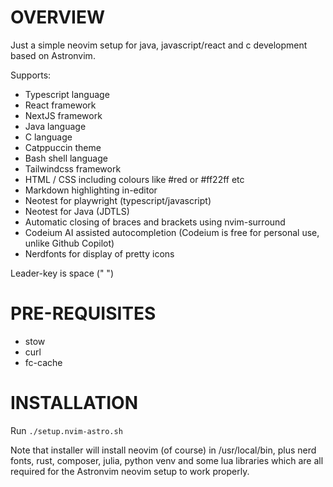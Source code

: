 # OVERVIEW

Just a simple neovim setup for java, javascript/react and c development based on Astronvim.

Supports:

- Typescript language
- React framework
- NextJS framework
- Java language
- C language
- Catppuccin theme
- Bash shell language
- Tailwindcss framework
- HTML / CSS including colours like #red or #ff22ff etc
- Markdown highlighting in-editor
- Neotest for playwright (typescript/javascript)
- Neotest for Java (JDTLS)
- Automatic closing of braces and brackets using nvim-surround
- Codeium AI assisted autocompletion (Codeium is free for personal use, unlike Github Copilot)
- Nerdfonts for display of pretty icons

Leader-key is space (" ")

# PRE-REQUISITES

- stow
- curl
- fc-cache

# INSTALLATION

Run `./setup.nvim-astro.sh`

Note that installer will install neovim (of course) in /usr/local/bin, plus nerd fonts, rust, composer, julia, python venv and some lua libraries which are all required for the Astronvim neovim setup to work properly.

